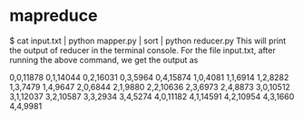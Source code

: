 # mapreduce
$ cat input.txt | python mapper.py | sort | python reducer.py
This will print the output of reducer in the terminal console. For the file input.txt, after running the above command, we get the output as

0,0,11878
0,1,14044
0,2,16031
0,3,5964
0,4,15874
1,0,4081
1,1,6914
1,2,8282
1,3,7479
1,4,9647
2,0,6844
2,1,9880
2,2,10636
2,3,6973
2,4,8873
3,0,10512
3,1,12037
3,2,10587
3,3,2934
3,4,5274
4,0,11182
4,1,14591
4,2,10954
4,3,1660
4,4,9981
